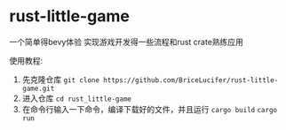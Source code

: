 # rust-little-game
一个简单得bevy体验 实现游戏开发得一些流程和rust crate熟练应用

使用教程:
1. 先克隆仓库
```git clone https://github.com/BriceLucifer/rust-little-game.git```
2. 进入仓库
```cd rust_little-game ```
3. 在命令行输入一下命令，编译下载好的文件，并且运行
```cargo build```
```cargo run```
